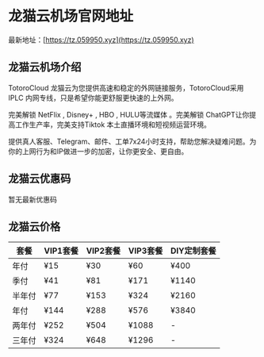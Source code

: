 # 龙猫云机场官网地址

最新地址：[https://tz.059950.xyz](https://tz.059950.xyz)

## 龙猫云机场介绍

TotoroCloud 龙猫云为您提供高速和稳定的外网链接服务，TotoroCloud采用 IPLC 内网专线，只是希望你能更舒服更快速的上外网。

完美解锁 NetFlix , Disney+ , HBO , HULU等流媒体 。完美解锁 ChatGPT让你提高工作生产率，完美支持Tiktok 本土直播环境和短视频运营环境。

提供真人客服、Telegram、邮件、工单7x24小时支持，帮助您解决疑难问题。为你的上网行为和IP做进一步的加密，让你更安全、更自由。

## 龙猫云优惠码

暂无最新优惠码

## 龙猫云价格

|套餐|VIP1套餐|VIP2套餐|VIP3套餐|DIY定制套餐|
|----|----|----|----|----|
|年付|¥15|¥30|¥60|¥400|
|季付|¥41|¥81|¥171|¥1140|
|半年付|¥77|¥153|¥324|¥2160|
|年付|¥144|¥288|¥576|¥3840 |
|两年付|¥252|¥504|¥1088|-|
|三年付|¥324|¥648|¥1296|-|
